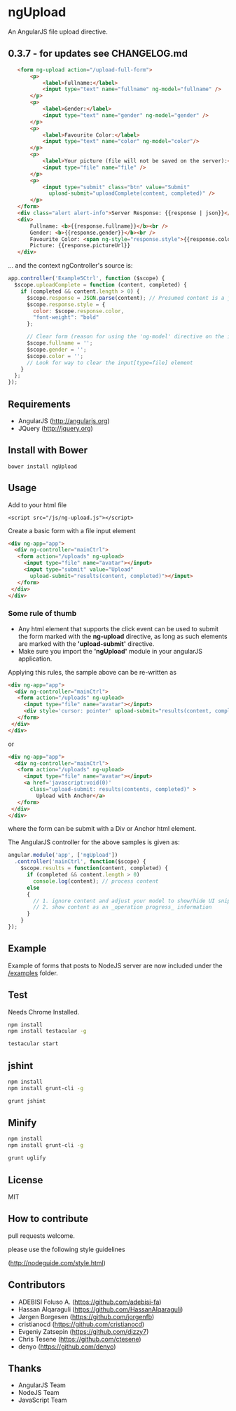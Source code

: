 # ngUpload

An AngularJS file upload directive.  

## 0.3.7 - for updates see CHANGELOG.md

``` html
   <form ng-upload action="/upload-full-form">
       <p>
           <label>Fullname:</label>
           <input type="text" name="fullname" ng-model="fullname" />
       </p>
       <p>
           <label>Gender:</label>
           <input type="text" name="gender" ng-model="gender" />
       </p>
       <p>
           <label>Favourite Color:</label>
           <input type="text" name="color" ng-model="color"/>
       </p>
       <p>
           <label>Your picture (file will not be saved on the server):</label>
           <input type="file" name="file" />
       </p>
       <p>
           <input type="submit" class="btn" value="Submit" 
             upload-submit="uploadComplete(content, completed)" />
       </p>
   </form>
   <div class="alert alert-info">Server Response: {{response | json}}</div>
   <div>
       Fullname: <b>{{response.fullname}}</b><br />
       Gender: <b>{{response.gender}}</b><br />
       Favourite Color: <span ng-style="response.style">{{response.color}}</span><br />
       Picture: {{response.pictureUrl}}
   </div>
```
... and the context ngController's source is:

``` js
app.controller('Example5Ctrl', function ($scope) {
  $scope.uploadComplete = function (content, completed) {
    if (completed && content.length > 0) {
      $scope.response = JSON.parse(content); // Presumed content is a json string!
      $scope.response.style = {
        color: $scope.response.color,
        "font-weight": "bold"
      };

      // Clear form (reason for using the 'ng-model' directive on the input elements)
      $scope.fullname = '';
      $scope.gender = '';
      $scope.color = '';
      // Look for way to clear the input[type=file] element
    }
  };
});
```

## Requirements

* AngularJS (http://angularjs.org)
* JQuery (http://jquery.org)

## Install with Bower

```
bower install ngUpload 
```

## Usage

Add to your html file

```
<script src="/js/ng-upload.js"></script>
```

Create a basic form with a file input element

``` html
<div ng-app="app">
  <div ng-controller="mainCtrl">
   <form action="/uploads" ng-upload> 
     <input type="file" name="avatar"></input>
     <input type="submit" value="Upload" 
       upload-submit="results(content, completed)"></input>
   </form>
 </div>
</div>
```

### Some rule of thumb

* Any html element that supports the click event can be used to submit the form marked with the __ng-upload__ directive, as long as such elements are marked with the __'upload-submit'__ directive.
* Make sure you import the __'ngUpload'__ module in your angularJS application.

Applying this rules, the sample above can be re-written as

``` html
<div ng-app="app">
  <div ng-controller="mainCtrl">
   <form action="/uploads" ng-upload> 
     <input type="file" name="avatar"></input>
     <div style='cursor: pointer' upload-submit="results(content, completed)">Upload with Div</div> &bull;
   </form>
 </div>
</div>
```

or

``` html
<div ng-app="app">
  <div ng-controller="mainCtrl">
   <form action="/uploads" ng-upload> 
     <input type="file" name="avatar"></input>
     <a href='javascript:void(0)' 
       class="upload-submit: results(contents, completed)" >
         Upload with Anchor</a>
   </form>
 </div>
</div>
```

where the form can be submit with a Div or Anchor html element.

The AngularJS controller for the above samples is given as:

``` js
angular.module('app', ['ngUpload'])
  .controller('mainCtrl', function($scope) {
    $scope.results = function(content, completed) {
      if (completed && content.length > 0)
        console.log(content); // process content
      else
      {
        // 1. ignore content and adjust your model to show/hide UI snippets; or
        // 2. show content as an _operation progress_ information
      }
    }
});
```

## Example

Example of forms that posts to NodeJS server are now included under the [/examples](https://github.com/twilson63/ngUpload/tree/master/examples) folder.

## Test

Needs Chrome Installed.

``` sh
npm install
npm install testacular -g

testacular start
```

## jshint

``` sh
npm install
npm install grunt-cli -g

grunt jshint
```

## Minify

``` sh
npm install
npm install grunt-cli -g

grunt uglify
```


## License

MIT

## How to contribute

pull requests welcome.

please use the following style guidelines

(http://nodeguide.com/style.html)

## Contributors

* ADEBISI Foluso A. (https://github.com/adebisi-fa)
* Hassan Alqaraguli (https://github.com/HassanAlqaraguli)
* Jørgen Borgesen (https://github.com/jorgenfb)
* cristianocd (https://github.com/cristianocd)
* Evgeniy Zatsepin (https://github.com/dizzy7)
* Chris Tesene (https://github.com/ctesene)
* denyo (https://github.com/denyo)

## Thanks

* AngularJS Team
* NodeJS Team
* JavaScript Team
